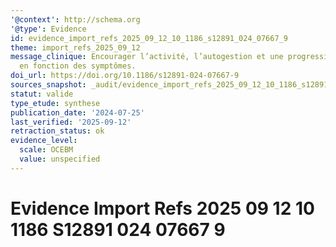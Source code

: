 ```yaml
---
'@context': http://schema.org
'@type': Evidence
id: evidence_import_refs_2025_09_12_10_1186_s12891_024_07667_9
theme: import_refs_2025_09_12
message_clinique: Encourager l’activité, l’autogestion et une progression graduée
  en fonction des symptômes.
doi_url: https://doi.org/10.1186/s12891-024-07667-9
sources_snapshot: _audit/evidence_import_refs_2025_09_12_10_1186_s12891_024_07667_9.json
statut: valide
type_etude: synthese
publication_date: '2024-07-25'
last_verified: '2025-09-12'
retraction_status: ok
evidence_level:
  scale: OCEBM
  value: unspecified
---
```

# Evidence Import Refs 2025 09 12 10 1186 S12891 024 07667 9

